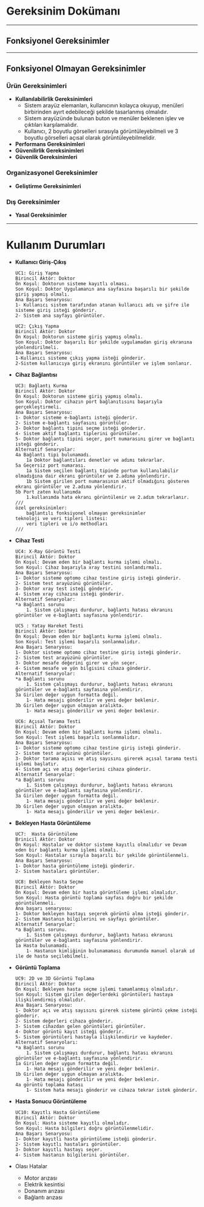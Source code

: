 # Gereksinim Dokümanı
---
## Fonksiyonel Gereksinimler
---
## Fonksiyonel Olmayan Gereksinimler

### Ürün Gereksinimleri
- **Kullanılabilirlik Gereksinimleri**
    - Sistem arayüz elemanları, kullanıcının kolayca okuyup, menüleri birbirinden ayırt edebileceği şekilde tasarlanmış olmalıdır.
    - Sistem arayüzünde bulunan buton ve menüler beklenen işlev ve çıktıları karşılamalıdır.
    - Kullanıcı, 2 boyutlu görselleri sırasıyla görüntüleyebilmeli ve  3 boyutlu görselleri açısal olarak görüntüleyebilmelidir.
- **Performans Gereksinimleri**
- **Güvenilirlik Gereksinimleri** 
- **Güvenlik Gereksinimleri**

### Organizasyonel Gereksinimler
- **Geliştirme Gereksinimleri**

### Dış Gereksinimler
- **Yasal Gereksinimler**

---

# Kullanım Durumları

- **Kullanıcı Giriş-Çıkış**
    ```
    UC1: Giriş Yapma
    Birincil Aktör: Doktor
    Ön Koşul: Doktorun sisteme kayıtlı olması.
    Son Koşul: Doktor Uygulamanın ana sayfasına başarılı bir şekilde giriş yapmış olmalı.
    Ana Başarı Senaryosu:
    1- Kullanıcı sistem tarafından atanan kullanıcı adı ve şifre ile sisteme giriş isteği gönderir.
    2- Sistem ana sayfayı görüntüler.
    ```

    ```
    UC2: Çıkış Yapma
    Birincil Aktör: Doktor
    Ön Koşul: Doktorun sisteme giriş yapmış olmalı.
    Son Koşul: Doktor başarılı bir şekilde uygulamadan giriş ekranına yönlendirilmeli.
    Ana Başarı Senaryosu:
    1-Kullanıcı sisteme çıkış yapma isteği gönderir.
    2-Sistem kullanıcıya giriş ekranını görüntüler ve işlem sonlanır.
    ```

- **Cihaz Bağlantısı**
    ```
    UC3: Bağlantı Kurma
    Birincil Aktör: Doktor
    Ön Koşul: Doktorun sisteme giriş yapmış olmalı.
    Son Koşul: Doktor cihazın port bağlanıtısını başarıyla gerçekleştirmeli.
    Ana Başarı Senaryosu:
    1- Doktor sisteme e-bağlantı isteği gönderir.
    2- Sistem e-bağlantı sayfasını görüntüler.
    3- Doktor bağlantı tipini seçme isteği gönderir.
    4- Sistem aktif bağlantı tiplerini görüntüler.
    5- Doktor bağlantı tipini seçer, port numarasını girer ve bağlantı isteği gönderir. 
    Alternatif Senaryolar:
    4a Bağlantı tipi bulunamadı.
        1a Doktor bağlantıları denetler ve adımı tekrarlar.
    5a Geçersiz port numarası.
        1a Sistem seçilen bağlantı tipinde portun kullanılabilir olmadığına dair ekranı görüntüler ve 2.adıma yönlendirir.
        1b Sistem girilen port numarasının aktif olmadığını gösteren ekranı görüntüler ve 2.adıma yönlendirir.
    5b Port zaten kullanımda
        1.kullanımda hata ekranı görüntülenir ve 2.adım tekrarlanır.
    ///
    özel gereksinimler:
        bağlantılı fonksiyonel olmayan gereksinimler
    teknoloji ve veri tipleri listesi:
        veri tipleri ve i/o methodları
    ///
    ```

- **Cihaz Testi**
    ```
    UC4: X-Ray Görüntü Testi
    Birincil Aktör: Doktor
    Ön Koşul: Devam eden bir bağlantı kurma işlemi olmalı.
    Son Koşul: Cihaz başarıyla xray testini sonlandırmalı.
    Ana Başarı Senaryosu:
    1- Doktor sisteme optomo cihaz testine giriş isteği gönderir.
    2- Sistem test arayüzünü görüntüler.
    3- Doktor xray test isteği gönderir.
    4- Sistem xray cihazına isteği gönderir.
    Alternatif Senaryolar:
    *a Bağlantı sorunu
        1. Sistem çalışmayı durdurur, bağlantı hatası ekranını görüntüler ve e-bağlantı sayfasına yönlendirir.
    ```
    ```
    UC5 : Yatay Hareket Testi
    Birincil Aktör: Doktor
    Ön Koşul: Devam eden bir bağlantı kurma işlemi olmalı.
    Son Koşul: Test işlemi başarılı sonlanmalıdır.
    Ana Başarı Senaryosu:
    1- Doktor sisteme optomo cihaz testine giriş isteği gönderir.
    2- Sistem test arayüzünü görüntüler.
    3- Doktor mesafe değerini girer ve yön seçer.
    4- Sistem mesafe ve yön bilgisini cihaza gönderir.
    Alternatif Senaryolar:
    *a Bağlantı sorunu
        1. Sistem çalışmayı durdurur, bağlantı hatası ekranını görüntüler ve e-bağlantı sayfasına yönlendirir.
    3a Girilen değer uygun formatta değil.
        1- Hata mesajı gönderilir ve yeni değer beklenir.
    3b Girilen değer uygun olmayan aralıkta.
        1- Hata mesajı gönderilir ve yeni değer beklenir.
    ```
    ```
    UC6: Açısal Tarama Testi
    Birincil Aktör: Doktor
    Ön Koşul: Devam eden bir bağlantı kurma işlemi olmalı.
    Son Koşul: Test işlemi başarılı sonlanmalıdır.
    Ana Başarı Senaryosu:
    1- Doktor sisteme optomo cihaz testine giriş isteği gönderir.
    2- Sistem test arayüzünü görüntüler.
    3- Doktor tarama açısı ve atış sayısını girerek açısal tarama testi işlemi başlatır.
    4- Sistem açı ve atış değerlerini cihaza gönderir.
    Alternatif Senaryolar:
    *a Bağlantı sorunu
        1. Sistem çalışmayı durdurur, bağlantı hatası ekranını görüntüler ve e-bağlantı sayfasına yönlendirir.
    3a Girilen değer uygun formatta değil.
        1- Hata mesajı gönderilir ve yeni değer beklenir.
    3b Girilen değer uygun olmayan aralıkta.
        1- Hata mesajı gönderilir ve yeni değer beklenir.

    ```
- **Bekleyen Hasta Görüntüleme**
    ```
    UC7:  Hasta Görüntüleme
    Brinicil Aktör: Doktor
    Ön Koşul: Hastalar ve doktor sisteme kayıtlı olmalıdır ve Devam eden bir bağlantı kurma işlemi olmalı.
    Son Koşul: Hastalar sırayla başarılı bir şekilde görüntülenmeli.
    Ana Başarı Senaryosu:
    1- Doktor hasta görüntüleme isteği gönderir.
    2- Sistem hastaları görüntüler.
    ```
    ```
    UC8: Bekleyen hasta Seçme
    Birincil Aktör: Doktor
    Ön Koşul: Devam eden bir hasta görüntüleme işlemi olmalıdır.
    Son Koşul: Hasta görüntü toplama sayfası doğru bir şekilde görüntülenmeli.
    Ana başarı senaryosu:
    1- Doktor bekleyen hastayı seçerek görüntü alma isteği gönderir.
    2- Sistem Hastanın bilgilerini ve sayfayı görüntüler.
    Alternatif Senaryolar:
    *a Bağlantı sorunu.
        1. Sistem çalışmayı durdurur, bağlantı hatası ekranını görüntüler ve e-bağlantı sayfasına yönlendirir.
    1a Hasta bulunamadı.
        1- Hastanın kimliğinin bulunamaması durumunda manuel olarak ıd ile de hasta seçilebilmeli.

- **Görüntü Toplama**
    ```
    UC9: 2D ve 3D Görüntü Toplama
    Birincil Aktör: Doktor
    Ön Koşul: Bekleyen hasta seçme işlemi tamamlanmış olmalıdır.
    Son Koşul: Sistem girilen değerlerdeki görüntüleri hastaya ilişkilendirmiş olmalıdır.
    Ana Başarı Senaryosu:
    1- Doktor açı ve atış sayısını girerek sisteme görüntü çekme isteği gönderir.
    2- Sistem değerleri cihaza gönderir.
    3- Sistem cihazdan gelen görüntüleri görüntüler.
    4- Doktor görüntü kayıt isteği gönderir.
    5- Sistem görüntüleri hastayla ilişkilendirir ve kaydeder.
    Alternatif Senaryoları:
    *a Bağlantı sorunu
        1. Sistem çalışmayı durdurur, bağlantı hatası ekranını görüntüler ve e-bağlantı sayfasına yönlendirir.
    1a Girilen değer uygun formatta değil.
        1- Hata mesajı gönderilir ve yeni değer beklenir.
    1b Girilen değer uygun olmayan aralıkta.
        1- Hata mesajı gönderilir ve yeni değer beklenir.
    4a görüntü toplama hatası
        1- Sistem hata mesajı gönderir ve cihaza tekrar istek gönderir.
    ```
- **Hasta Sonucu Görüntüleme**
    ```
    UC10: Kayıtlı Hasta Görüntüleme
    Birincil Aktör: Doktor
    Ön Koşul: Hasta sisteme kayıtlı olmalıdır.
    Son Koşul: Hasta bilgileri doğru görüntülenmelidir.
    Ana Başarı Senaryosu: 
    1- Doktor kayıtlı hasta görüntüleme isteği gönderir.
    2- Sistem kayıtlı hastaları görüntüler.
    3- Doktor kayıtlı hastayı seçer.
    4- Sistem hastanın bilgilerini görüntüler.
    
- Olası Hatalar
    - Motor arızası
    - Elektrik kesintisi
    - Donanım arızası
    - Bağlantı arızası